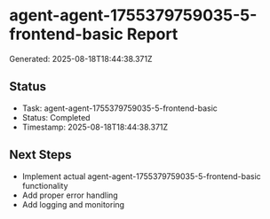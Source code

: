 # agent-agent-1755379759035-5-frontend-basic Report

Generated: 2025-08-18T18:44:38.371Z

## Status
- Task: agent-agent-1755379759035-5-frontend-basic
- Status: Completed
- Timestamp: 2025-08-18T18:44:38.371Z

## Next Steps
- Implement actual agent-agent-1755379759035-5-frontend-basic functionality
- Add proper error handling
- Add logging and monitoring
